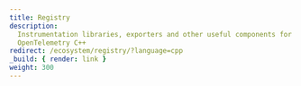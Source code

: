 ```yaml
---
title: Registry
description:
  Instrumentation libraries, exporters and other useful components for
  OpenTelemetry C++
redirect: /ecosystem/registry/?language=cpp
_build: { render: link }
weight: 300
---
```

